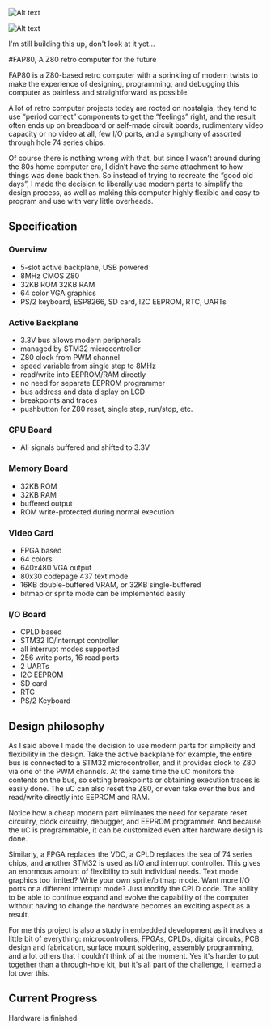
![Alt text](http://i.imgur.com/f08Pt1o.jpg)

![Alt text](http://i.imgur.com/XjIJ9EY.jpg)

I'm still building this up, don't look at it yet...


#FAP80, A Z80 retro computer for the future

FAP80 is a Z80-based retro computer with a sprinkling of modern twists to make the experience of designing, programming, and debugging this computer as painless and straightforward as possible.

A lot of retro computer projects today are rooted on nostalgia, they tend to use “period correct” components to get the “feelings” right, and the result often ends up on breadboard or self-made circuit boards, rudimentary video capacity or no video at all, few I/O ports, and a symphony of assorted through hole 74 series chips. 

Of course there is nothing wrong with that, but since I wasn’t around during the 80s home computer era, I didn’t have the same attachment to how things was done back then. So instead of trying to recreate the “good old days”, I made the decision to liberally use modern parts to simplify the design process, as well as making this computer highly flexible and easy to program and use with very little overheads.

## Specification

### Overview

* 5-slot active backplane, USB powered
* 8MHz CMOS Z80
* 32KB ROM 32KB RAM
* 64 color VGA graphics
* PS/2 keyboard, ESP8266, SD card, I2C EEPROM, RTC, UARTs

### Active Backplane

* 3.3V bus allows modern peripherals
* managed by STM32 microcontroller
* Z80 clock from PWM channel
* speed variable from single step to 8MHz
* read/write into EEPROM/RAM directly
* no need for separate EEPROM programmer
* bus address and data display on LCD
* breakpoints and traces
* pushbutton for Z80 reset, single step, run/stop, etc.

### CPU Board
* All signals buffered and shifted to 3.3V

### Memory Board
* 32KB ROM
* 32KB RAM
* buffered output
* ROM write-protected during normal execution

### Video Card
* FPGA based
* 64 colors
* 640x480 VGA output
* 80x30 codepage 437 text mode
* 16KB double-buffered VRAM, or 32KB single-buffered
* bitmap or sprite mode can be implemented easily

### I/O Board
* CPLD based
* STM32 IO/interrupt controller
* all interrupt modes supported
* 256 write ports, 16 read ports
* 2 UARTs
* I2C EEPROM
* SD card
* RTC
* PS/2 Keyboard

## Design philosophy

As I said above I made the decision to use modern parts for simplicity and flexibility in the design. Take the active backplane for example, the entire bus is connected to a STM32 microcontroller, and it provides clock to Z80 via one of the PWM channels. At the same time the uC monitors the contents on the bus, so setting breakpoints or obtaining execution traces is easily done. The uC can also reset the Z80, or even take over the bus and read/write directly into EEPROM and RAM.

Notice how a cheap modern part eliminates the need for separate reset circuitry, clock circuitry, debugger, and EEPROM programmer. And because the uC is programmable, it can be customized even after hardware design is done.

Similarly, a FPGA replaces the VDC, a CPLD replaces the sea of 74 series chips, and another STM32 is used as I/O and interrupt controller. This gives an enormous amount of flexibility to suit individual needs. Text mode graphics too limited? Write your own sprite/bitmap mode. Want more I/O ports or a different interrupt mode? Just modify the CPLD code. The ability to be able to continue expand and evolve the capability of the computer without having to change the hardware becomes an exciting aspect as a result.

For me this project is also a study in embedded development as it involves a little bit of everything: microcontrollers, FPGAs, CPLDs, digital circuits, PCB design and fabrication, surface mount soldering, assembly programming, and a lot others that I couldn't think of at the moment. Yes it's harder to put together than a through-hole kit, but it's all part of the challenge, I learned a lot over this.


## Current Progress 

Hardware is finished
